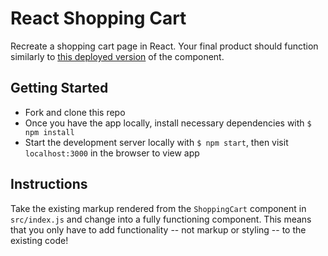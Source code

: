 # React Shopping Cart

Recreate a shopping cart page in React. Your final product should function similarly to [this deployed version](http://scary-religion.surge.sh/) of the component.

## Getting Started

- Fork and clone this repo
- Once you have the app locally, install necessary dependencies with `$ npm install`
- Start the development server locally with `$ npm start`, then visit `localhost:3000` in the browser to view app

## Instructions

Take the existing markup rendered from the `ShoppingCart` component in `src/index.js` and change into a fully functioning component. This means that you only have to add functionality -- not markup or styling -- to the existing code!
